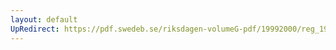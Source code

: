 ```yaml
---
layout: default
UpRedirect: https://pdf.swedeb.se/riksdagen-volumeG-pdf/19992000/reg_19992000/reg_19992000_0343.pdf
---
```

